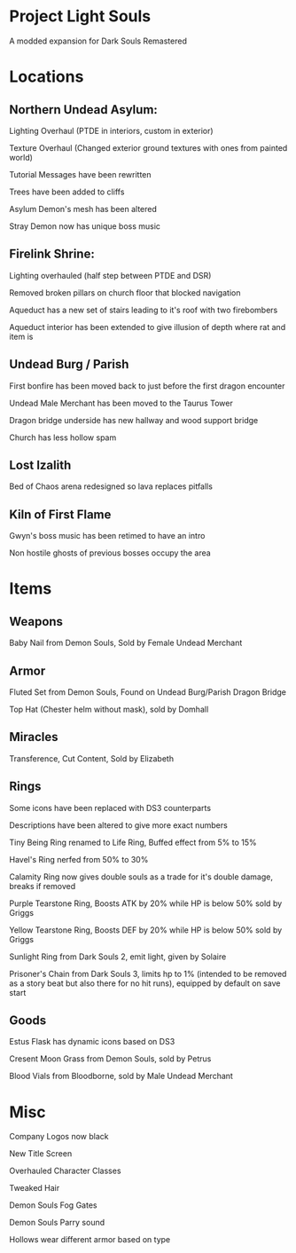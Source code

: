 # Project Light Souls
A modded expansion for Dark Souls Remastered

# Locations
## Northern Undead Asylum:

Lighting Overhaul (PTDE in interiors, custom in exterior)

Texture Overhaul (Changed exterior ground textures with ones from painted world)

Tutorial Messages have been rewritten

Trees have been added to cliffs

Asylum Demon's mesh has been altered

Stray Demon now has unique boss music

## Firelink Shrine:

Lighting overhauled (half step between PTDE and DSR)

Removed broken pillars on church floor that blocked navigation

Aqueduct has a new set of stairs leading to it's roof with two firebombers

Aqueduct interior has been extended to give illusion of depth where rat and item is

## Undead Burg / Parish

First bonfire has been moved back to just before the first dragon encounter

Undead Male Merchant has been moved to the Taurus Tower

Dragon bridge underside has new hallway and wood support bridge

Church has less hollow spam

## Lost Izalith

Bed of Chaos arena redesigned so lava replaces pitfalls

## Kiln of First Flame

Gwyn's boss music has been retimed to have an intro

Non hostile ghosts of previous bosses occupy the area

# Items

## Weapons

Baby Nail from Demon Souls, Sold by Female Undead Merchant

## Armor

Fluted Set from Demon Souls, Found on Undead Burg/Parish Dragon Bridge

Top Hat (Chester helm without mask), sold by Domhall

## Miracles

Transference, Cut Content, Sold by Elizabeth

## Rings

Some icons have been replaced with DS3 counterparts

Descriptions have been altered to give more exact numbers

Tiny Being Ring renamed to Life Ring, Buffed effect from 5% to 15%

Havel's Ring nerfed from 50% to 30%

Calamity Ring now gives double souls as a trade for it's double damage, breaks if removed

Purple Tearstone Ring, Boosts ATK by 20% while HP is below 50% sold by Griggs

Yellow Tearstone Ring, Boosts DEF by 20% while HP is below 50% sold by Griggs

Sunlight Ring from Dark Souls 2, emit light, given by Solaire

Prisoner's Chain from Dark Souls 3, limits hp to 1% (intended to be removed as a story beat but also there for no hit runs), equipped by default on save start

## Goods

Estus Flask has dynamic icons based on DS3

Cresent Moon Grass from Demon Souls, sold by Petrus

Blood Vials from Bloodborne, sold by Male Undead Merchant

# Misc

Company Logos now black

New Title Screen

Overhauled Character Classes

Tweaked Hair

Demon Souls Fog Gates

Demon Souls Parry sound

Hollows wear different armor based on type
